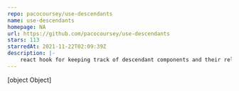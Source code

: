 ```yaml
---
repo: pacocoursey/use-descendants
name: use-descendants
homepage: NA
url: https://github.com/pacocoursey/use-descendants
stars: 113
starredAt: 2021-11-22T02:09:39Z
description: |-
    react hook for keeping track of descendant components and their relative indeces
---
```


[object Object]
